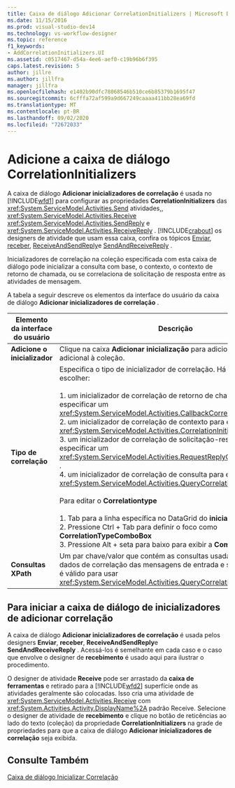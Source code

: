 ```yaml
---
title: Caixa de diálogo Adicionar CorrelationInitializers | Microsoft Docs
ms.date: 11/15/2016
ms.prod: visual-studio-dev14
ms.technology: vs-workflow-designer
ms.topic: reference
f1_keywords:
- AddCorrelationInitializers.UI
ms.assetid: c0517467-d54a-4ee6-aef0-c19b96b6f395
caps.latest.revision: 5
author: jillre
ms.author: jillfra
manager: jillfra
ms.openlocfilehash: e1402b90dfc78068546b510ce6b85379b1695f47
ms.sourcegitcommit: 6cfffa72af599a9d667249caaaa411bb28ea69fd
ms.translationtype: MT
ms.contentlocale: pt-BR
ms.lasthandoff: 09/02/2020
ms.locfileid: "72672033"
---
```

# <a name="add-correlationinitializers-dialog-box"></a>Adicione a caixa de diálogo CorrelationInitializers
A caixa de diálogo **Adicionar inicializadores de correlação** é usada no [!INCLUDE[wfd1](../includes/wfd1-md.md)] para configurar as propriedades **CorrelationInitializers** das <xref:System.ServiceModel.Activities.Send> atividades,, <xref:System.ServiceModel.Activities.Receive> <xref:System.ServiceModel.Activities.SendReply> e <xref:System.ServiceModel.Activities.ReceiveReply> . [!INCLUDE[crabout](../includes/crabout-md.md)] os designers de atividade que usam essa caixa, confira os tópicos [Enviar](../workflow-designer/send-activity-designer.md), [receber](../workflow-designer/receive-activity-designer.md), [ReceiveAndSendReply](../workflow-designer/receiveandsendreply-template-designer.md)e [SendAndReceiveReply](../workflow-designer/sendandreceivereply-template-designer.md) .

 Inicializadores de correlação na coleção especificada com esta caixa de diálogo pode inicializar a consulta com base, o contexto, o contexto de retorno de chamada, ou se correlaciona de solicitação de resposta entre as atividades de mensagem.

 A tabela a seguir descreve os elementos da interface do usuário da caixa de diálogo **Adicionar inicializadores de correlação** .

|Elemento da interface do usuário|Descrição|
|----------------|-----------------|
|**Adicione o inicializador**|Clique na caixa **Adicionar inicialização** para adicionar um inicializador adicional à coleção.|
|**Tipo de correlação**|Especifica o tipo de inicializador de correlação. Há quatro tipos a escolher:<br /><br /> 1. um inicializador de correlação de retorno de chamada para especificar um <xref:System.ServiceModel.Activities.CallbackCorrelationInitializer> .<br />2. um inicializador de correlação de contexto para especificar um <xref:System.ServiceModel.Activities.CorrelationInitializer> .<br />3. um inicializador de correlação de solicitação-resposta para especificar um <xref:System.ServiceModel.Activities.RequestReplyCorrelationInitializer> .<br />4. um inicializador de correlação de consulta para especificar um <xref:System.ServiceModel.Activities.QueryCorrelationInitializer> .<br /><br /> Para editar o **Correlationtype**<br /><br /> 1. Tab para a linha específica no DataGrid do **inicializador de adição** .<br />2. Pressione Ctrl + Tab para definir o foco como **CorrelationTypeComboBox**<br />3. Pressione Alt + seta para baixo para exibir a **ComboBox** e editá-la.|
|**Consultas XPath**|Um par chave/valor que contém as consultas usadas para extrair dados de correlação das mensagens de entrada e saída. Esta lista só é válido para usar <xref:System.ServiceModel.Activities.QueryCorrelationInitializer> tipos.|

## <a name="to-launch-the-add-correlation-initializers-dialog-box"></a>Para iniciar a caixa de diálogo de inicializadores de adicionar correlação
 A caixa de diálogo **Adicionar inicializadores de correlação** é usada pelos designers **Enviar**, **receber**, **ReceiveAndSendReply**e **SendAndReceiveReply** . Acessá-los é semelhante em cada caso e o caso que envolve o designer de **recebimento** é usado aqui para ilustrar o procedimento.

 O designer de atividade **Receive** pode ser arrastado da **caixa de ferramentas** e retirado para a [!INCLUDE[wfd2](../includes/wfd2-md.md)] superfície onde as atividades geralmente são colocadas. Isso cria uma atividade de <xref:System.ServiceModel.Activities.Receive> com <xref:System.Activities.Activity.DisplayName%2A> padrão Receive. Selecione o designer de atividade de **recebimento** e clique no botão de reticências ao lado do texto (coleção) da propriedade **CorrelationInitializers** na grade de propriedades para que a caixa de diálogo **Adicionar inicializadores de correlação** seja exibida.

## <a name="see-also"></a>Consulte Também
 [Caixa de diálogo Inicializar Correlação](../workflow-designer/initialize-correlation-dialog-box.md)